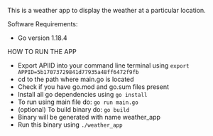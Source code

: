 This is a weather app to display the weather at a particular location.

Software Requirements:
* Go version 1.18.4

HOW TO RUN THE APP
* Export APIID into your command line terminal using `export APPID=5b17073729841d77935a48ff6472f9fb`
* cd to the path where main.go is located
* Check if you have go.mod and go.sum files present
* Install all go dependencies using `go install`
* To run using main file do: `go run main.go`
* (optional) To build binary do: `go build`
* Binary will be generated with name weather_app 
* Run this binary using `./weather_app` 